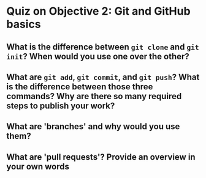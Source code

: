 # Quiz on Objective 2: Git and GitHub basics

## What is the difference between `git clone` and `git init`? When would you use one over the other?


## What are `git add`, `git commit`, and `git push`? What is the difference between those three commands? Why are there so many required steps to publish your work?


## What are 'branches' and why would you use them?


## What are 'pull requests'? Provide an overview in your own words

